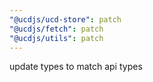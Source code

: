 ```yaml
---
"@ucdjs/ucd-store": patch
"@ucdjs/fetch": patch
"@ucdjs/utils": patch
---
```


update types to match api types
